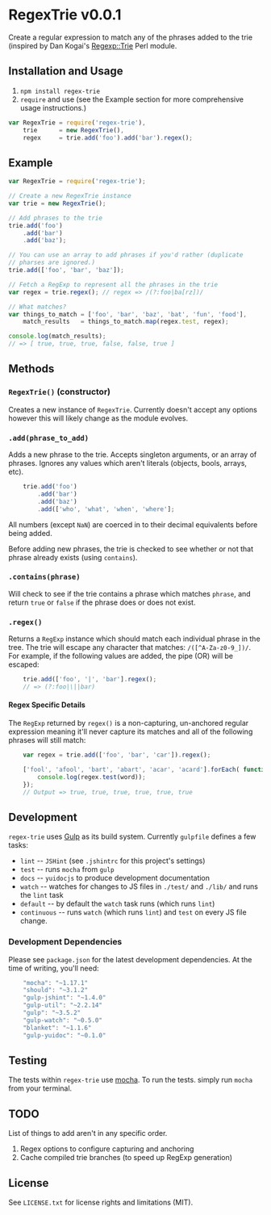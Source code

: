 # RegexTrie v0.0.1
Create a regular expression to match any of the phrases added to the trie (inspired by Dan Kogai's [Regexp::Trie](http://search.cpan.org/~dankogai/Regexp-Trie-0.02/lib/Regexp/Trie.pm) Perl module.

## Installation and Usage
1. `npm install regex-trie`
2. `require` and use (see the Example section for more comprehensive usage instructions.)
```javascript
var RegexTrie = require('regex-trie'),
    trie      = new RegexTrie(),
    regex     = trie.add('foo').add('bar').regex();
```

## Example
```javascript
var RegexTrie = require('regex-trie');

// Create a new RegexTrie instance
var trie = new RegexTrie();

// Add phrases to the trie
trie.add('foo')
    .add('bar')
    .add('baz');

// You can use an array to add phrases if you'd rather (duplicate 
// pharses are ignored.)
trie.add(['foo', 'bar', 'baz']);

// Fetch a RegExp to represent all the phrases in the trie
var regex = trie.regex(); // regex => /(?:foo|ba[rz])/

// What matches?
var things_to_match = ['foo', 'bar', 'baz', 'bat', 'fun', 'food'],
    match_results   = things_to_match.map(regex.test, regex);

console.log(match_results);
// => [ true, true, true, false, false, true ]
```

## Methods

### `RegexTrie()` (constructor)

Creates a new instance of `RegexTrie`. Currently doesn't accept any options
however this will likely change as the module evolves.

### `.add(phrase_to_add)`

Adds a new phrase to the trie. Accepts singleton arguments, or an array of
phrases. Ignores any values which aren't literals (objects, bools, arrays,
etc).

```javascript
    trie.add('foo')
        .add('bar')
        .add('baz')
        .add(['who', 'what', 'when', 'where'];
```

All numbers (except `NaN`) are coerced in to their decimal equivalents before
being added.

Before adding new phrases, the trie is checked to see whether or not that
phrase already exists (using `contains`).

### `.contains(phrase)`

Will check to see if the trie contains a phrase which matches `phrase`, and
return `true` or `false` if the phrase does or does not exist.

### `.regex()`

Returns a `RegExp` instance which should match each individual phrase in the
tree. The trie will escape any character that matches: `/([^A-Za-z0-9_])/`. For
example, if the following values are added, the pipe (OR) will be escaped:

```javascript
    trie.add(['foo', '|', 'bar'].regex();
    // => (?:foo|\||bar)
```

#### Regex Specific Details

The `RegExp` returned by `regex()` is a non-capturing, un-anchored regular
expression meaning it'll never capture its matches and all of the following
phrases will still match:

```javascript
    var regex = trie.add(['foo', 'bar', 'car']).regex();

    ['fool', 'afool', 'bart', 'abart', 'acar', 'acard'].forEach( function (word) {
        console.log(regex.test(word));
    });
    // Output => true, true, true, true, true, true
```

## Development

`regex-trie` uses [Gulp](http://gulpjs.com/) as its build system. Currently
`gulpfile` defines a few tasks:

* `lint` -- `JSHint` (see `.jshintrc` for this project's settings)
* `test` -- runs `mocha` from `gulp`
* `docs` -- `yuidocjs` to produce development documentation
* `watch` -- watches for changes to JS files in `./test/` and `./lib/` and runs the `lint` task
* `default` -- by default the `watch` task runs (which runs `lint`)
* `continuous` -- runs `watch` (which runs `lint`) and `test` on every JS file change.

### Development Dependencies

Please see `package.json` for the latest development dependencies. At the time
of writing, you'll need:

```javascript
    "mocha": "~1.17.1"
    "should": "~3.1.2"
    "gulp-jshint": "~1.4.0"
    "gulp-util": "~2.2.14"
    "gulp": "~3.5.2"
    "gulp-watch": "~0.5.0"
    "blanket": "~1.1.6"
    "gulp-yuidoc": "~0.1.0"
```

## Testing

The tests within `regex-trie` use [mocha](http://visionmedia.github.io/mocha/).
To run the tests. simply run `mocha` from your terminal.

## TODO

List of things to add aren't in any specific order.

1. Regex options to configure capturing and anchoring
2. Cache compiled trie branches (to speed up RegExp generation)

## License

See `LICENSE.txt` for license rights and limitations (MIT).
